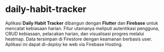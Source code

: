 # daily-habit-tracker
Aplikasi **Daily Habit Tracker** dibangun dengan **Flutter** dan **Firebase** untuk mencatat kebiasaan harian. Fitur utamanya meliputi autentikasi pengguna, CRUD kebiasaan, pelacakan harian, dan visualisasi progres melalui heatmap. Data tersimpan di Firestore dengan keamanan berbasis user. Aplikasi ini dapat di-*deploy* ke web via Firebase Hosting.
